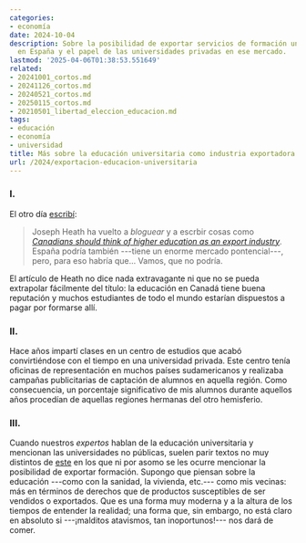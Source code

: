 ```yaml
---
categories:
- economía
date: 2024-10-04
description: Sobre la posibilidad de exportar servicios de formación universitaria
  en España y el papel de las universidades privadas en ese mercado.
lastmod: '2025-04-06T01:38:53.551649'
related:
- 20241001_cortos.md
- 20241126_cortos.md
- 20240521_cortos.md
- 20250115_cortos.md
- 20210501_libertad_eleccion_educacion.md
tags:
- educación
- economía
- universidad
title: Más sobre la educación universitaria como industria exportadora
url: /2024/exportacion-educacion-universitaria
---
```


### I.

El otro día [escribí](/2024/cortos-21):

> Joseph Heath ha vuelto a _bloguear_ y a escrbir cosas como [_Canadians should think of higher education as an export industry_](https://josephheath.substack.com/p/canadians-should-think-of-higher). España podría también ---tiene un enorme mercado pontencial---, pero, para eso habría que... Vamos, que no podría.

El artículo de Heath no dice nada extravagante ni que no se pueda extrapolar fácilmente del título: la educación en Canadá tiene buena reputación y muchos estudiantes de todo el mundo estarían dispuestos a pagar por formarse allí.

### II.

Hace años impartí clases en un centro de estudios que acabó convirtiéndose con el tiempo en una universidad privada. Este centro tenía oficinas de representación en muchos países sudamericanos y realizaba campañas publicitarias de captación de alumnos en aquella región. Como consecuencia, un porcentaje significativo de mis alumnos durante aquellos años procedían de aquellas regiones hermanas del otro hemisferio.

### III.

Cuando nuestros _expertos_ hablan de la educación universitaria y mencionan las universidades no públicas, suelen parir textos no muy distintos de
[este](https://nadaesgratis.es/antonia-diaz/universidades-publicas-universidades-privadas-el-caso-de-ciencias-de-la-salud)
en los que ni por asomo se les ocurre mencionar la posibilidad de exportar formación. Supongo que piensan sobre la educación ---como con la sanidad, la vivienda, etc.--- como mis vecinas: más en términos de derechos que de productos susceptibles de ser vendidos o exportados. Que es una forma muy moderna y a la altura de los tiempos de entender la realidad; una forma que, sin embargo, no está claro en absoluto si ---¡malditos atavismos, tan inoportunos!--- nos dará de comer.